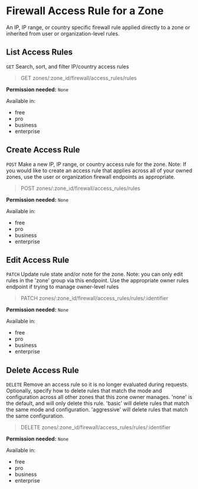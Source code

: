 # Firewall Access Rule for a Zone

An IP, IP range, or country specific firewall rule applied directly to a zone or inherited from user or organization-level rules.

## List Access Rules

`GET` Search, sort, and filter IP/country access rules

> GET zones/:zone_id/firewall/access_rules/rules

**Permission needed:** `None`

Available in:

* free
* pro
* business
* enterprise


## Create Access Rule

`POST` Make a new IP, IP range, or country access rule for the zone. Note: If you would like to create an access rule that applies across all of your owned zones, use the user or organization firewall endpoints as appropriate.

> POST zones/:zone_id/firewall/access_rules/rules

**Permission needed:** `None`

Available in:

* free
* pro
* business
* enterprise


## Edit Access Rule

`PATCH` Update rule state and/or note for the zone. Note: you can only edit rules in the 'zone' group via this endpoint. Use the appropriate owner rules endpoint if trying to manage owner-level rules

> PATCH zones/:zone_id/firewall/access_rules/rules/:identifier

**Permission needed:** `None`

Available in:

* free
* pro
* business
* enterprise


## Delete Access Rule

`DELETE` Remove an access rule so it is no longer evaluated during requests. Optionally, specify how to delete rules that match the mode and configuration across all other zones that this zone owner manages. 'none' is the default, and will only delete this rule. 'basic' will delete rules that match the same mode and configuration. 'aggressive' will delete rules that match the same configuration.

> DELETE zones/:zone_id/firewall/access_rules/rules/:identifier

**Permission needed:** `None`

Available in:

* free
* pro
* business
* enterprise

